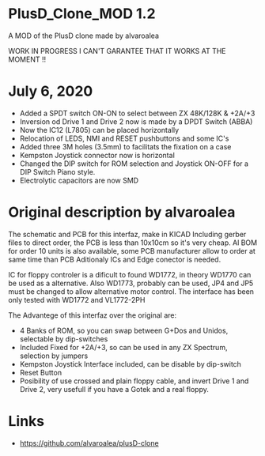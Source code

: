 # PlusD_Clone_MOD 1.2

A MOD of the PlusD clone made by alvaroalea

WORK IN PROGRESS I CAN'T GARANTEE THAT IT WORKS AT THE MOMENT !!

# July 6, 2020

* Added a SPDT switch ON-ON to select between ZX 48K/128K & +2A/+3
* Inversion od Drive 1 and Drive 2 now is made by a DPDT Switch (ABBA)
* Now the IC12 (L7805) can be placed horizontally
* Relocation of LEDS, NMI and RESET pushbuttons and some IC's
* Added three 3M holes (3.5mm) to facilitats the fixation on a case
* Kempston Joystick connector now is horizontal
* Changed the DIP switch for ROM selection and Joystick ON-OFF for a DIP Switch Piano style.
* Electrolytic capacitors are now SMD


# Original description by alvaroalea

The schematic and PCB for this interfaz, make in KICAD Including gerber files to direct order, the PCB is less than 10x10cm so it's very cheap. Al BOM for order 10 units is also available, some PCB manufacturer allow to order at same time than PCB Aditionaly ICs and Edge conector is needed.

IC for floppy controler is a dificult to found WD1772, in theory WD1770 can be used as a alternative. Also WD1773, probably can be used, JP4 and JP5 must be changed to allow alternative motor control. The interface has been only tested with WD1772 and VL1772-2PH

The Advantege of this interfaz over the original are:

* 4 Banks of ROM, so you can swap between G+Dos and Unidos, selectable by dip-switches
* Included Fixed for +2A/+3, so can be used in any ZX Spectrum, selection by jumpers
* Kempston Joystick Interface included, can be disable by dip-switch
* Reset Button
* Posibility of use crossed and plain floppy cable, and invert Drive 1 and Drive 2, very usefull if you have a Gotek and a real floppy.

# Links

* https://github.com/alvaroalea/plusD-clone


